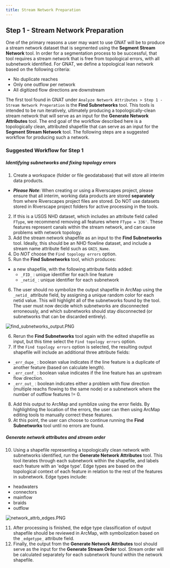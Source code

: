 ```yaml
---
title: Stream Network Preparation
---
```



## Step 1 - Stream Network Preparation

One of the primary reasons a user may want to use GNAT will be to produce a stream network dataset that is segmented 
using the **Segment Stream Network** tool. In order for a segmentation process to be successful, that tool requires a 
stream network that is free from topological errors, with all subnetwork identified. For GNAT, we define a topological 
lean network based on the following criteria:

* No duplicate reaches
* Only one outflow per network
* All digitized flow directions are downstream

The first tool found in GNAT under `Analyze Network Attributes > Step 1 - Stream Network Preperation` is the **Find 
Subnetworks** tool. This tools is intended to be run iteratively, ultimately producing a topologically-clean stream 
network that will serve as an input for the **Generate Network Attributes** tool. The end goal of the workflow described here
is a topologically clean, attributed shapefile that can serve as an input for the **Segment Stream Network** tool.
The following steps are a suggested workflow for producing such a network.

### Suggested Workflow for Step 1

##### Identifying subnetworks and fixing topology errors

1. Create a workspace (folder or file geodatabase) that will store all interim data products.
  * ***Please Note***:  When creating or using a Riverscapes project, please ensure that all interim, working data 
  products are stored **separately** from where Riverscapes project files are stored.  Do NOT use datasets stored in 
  Riverscape project folders for active processing in the tools.
2. If this is a USGS NHD dataset, which includes an attribute field called `FType`, we recommend removing all features
where `FType = 336'`.  These features represent canals within the stream network, and can cause problems with network
topology.
3. Add the stream network shapefile as an input to the **Find Subnetworks** tool.  Ideally, this should be an NHD flowline dataset,
and include a stream name attribute field such as `GNIS_Name`.
4. Do _NOT_ choose the `Find topology errors` option.
5. Run the **Find Subnetworks** tool, which produces:
  * a new shapefile, with the following attribute fields added:
    * `_FID_` : unique identifier for each line feature
    * `_netid_` : unique identifier for each subnetwork
6. The user should no symbolize the output shapefile in ArcMap using the `_netid_` attribute field, by assigning a unique 
random color for each netid value. This will highlight all of the subnetworks found by the tool. The user must now decide 
which subnetworks are disconnected erroneously, and which subnetworks should stay disconnected (or subnetworks that can 
be discarded entirely).

![find_subnetworks_output.PNG]({{site.baseurl}}/images/find_subnetworks_output.PNG)

6. Rerun the **Find Subnetworks** tool again with the edited shapefile as input, but this time select the 
`Find topology errors` option.
7. If the `Find topology errors` option is selected, the resulting output shapefile will include an additional three
attribute fields:
  * `_err_dupe_` : boolean value indicates if the line feature is a duplicate of another feature (based on calculate length).
  * `_err_conf_` : boolean value indicates if the line feature has an upstream flow direction.
  * `_err_out_` : boolean indicates either a problem with flow direction (multiple reachs flowing to the same node) or a
subnetwork where the number of outflow features != 0.
8. Add this output to ArcMap and symblize using the error fields. By highlighting the location
of the errors, the user can then using ArcMap editing tools to manually correct these features.
9. At this point, the user can choose to continue running the **Find Subnetworks** tool until no errors are found.

##### Generate network attributes and stream order

10. Using a shapefile representing a topologically clean network with subnetworks identified, run the **Generate Network
Attributes** tool. This tool iterates through each subnetwork within the shapefile, and labels each feature with an 
'edge type'. Edge types are based on the topological context of each feature in relation to the rest of the features in
subnetwork. Edge types include:
* headwaters
* connectors
* mainflow
* braids
* outflow

![network_attrb_edges.PNG]({{site.baseurl}}/images/network_attrb_edges.PNG)

11. After processing is finished, the edge type classification of output shapefile should be reviewed in ArcMap, with symbolization based on the
`_edgetype_` attribute field.
12. Finally, the output from the **Generate Network Attributes** tool should serve as the input for the **Generate Stream
Order** tool. Stream order will be calculated separately for each subnetwork found within the network shapefile.
